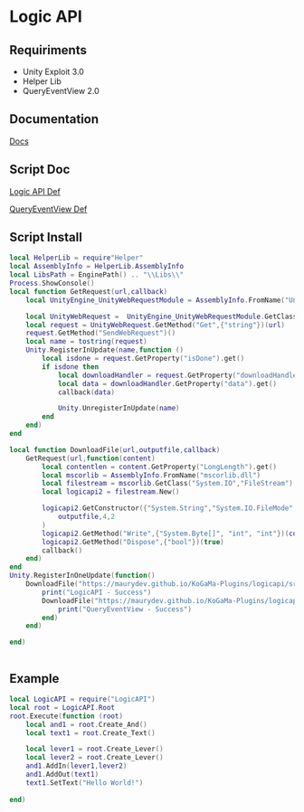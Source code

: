 # Logic API


## Requiriments
- Unity Exploit 3.0
- Helper Lib
- QueryEventView 2.0

## Documentation
[Docs](https://maurydev.github.io/KoGaMa-Plugins/logicapi/docs)

## Script Doc

[Logic API Def](https://maurydev.github.io/KoGaMa-Plugins/logicapi/src/LogicAPI.def.lua)

[QueryEventView Def](https://maurydev.github.io/KoGaMa-Plugins/logicapi/src/QueryEventView.def.lua)

## Script Install 

```lua
local HelperLib = require"Helper"
local AssemblyInfo = HelperLib.AssemblyInfo
local LibsPath = EnginePath() .. "\\Libs\\"
Process.ShowConsole()
local function GetRequest(url,callback)
    local UnityEngine_UnityWebRequestModule = AssemblyInfo.FromName("UnityEngine.UnityWebRequestModule.dll")

    local UnityWebRequest =  UnityEngine_UnityWebRequestModule.GetClass("UnityEngine.Networking", "UnityWebRequest")
    local request = UnityWebRequest.GetMethod("Get",{"string"})(url)
    request.GetMethod("SendWebRequest")()
    local name = tostring(request)
    Unity.RegisterInUpdate(name,function ()
        local isdone = request.GetProperty("isDone").get()
        if isdone then
            local downloadHandler = request.GetProperty("downloadHandler").get()
            local data = downloadHandler.GetProperty("data").get()
            callback(data)

            Unity.UnregisterInUpdate(name)
        end
    end)
end

local function DownloadFile(url,outputfile,callback)
    GetRequest(url,function(content)
        local contentlen = content.GetProperty("LongLength").get()
        local mscorlib = AssemblyInfo.FromName("mscorlib.dll")
        local filestream = mscorlib.GetClass("System.IO","FileStream")
        local logicapi2 = filestream.New()

        logicapi2.GetConstructor({"System.String","System.IO.FileMode","System.IO.FileAccess"})(
            outputfile,4,2
        )
        logicapi2.GetMethod("Write",{"System.Byte[]", "int", "int"})(content,0,contentlen)
        logicapi2.GetMethod("Dispose",{"bool"})(true)
        callback()
    end)
end
Unity.RegisterInOneUpdate(function()
    DownloadFile("https://maurydev.github.io/KoGaMa-Plugins/logicapi/src/LogicAPI.bin",LibsPath .. "LogicAPI.bin",function ()
        print("LogicAPI - Success")
        DownloadFile("https://maurydev.github.io/KoGaMa-Plugins/logicapi/src/QueryEventView.dll",LibsPath .. "QueryEventView.dll",function ()
            print("QueryEventView - Success")
        end)
    end)

end)



```

## Example

```lua
local LogicAPI = require("LogicAPI")
local root = LogicAPI.Root
root.Execute(function (root)
    local and1 = root.Create_And()
    local text1 = root.Create_Text()

    local lever1 = root.Create_Lever()
    local lever2 = root.Create_Lever()
    and1.AddIn(lever1,lever2)
    and1.AddOut(text1)
    text1.SetText("Hello World!")
    
end)

```
